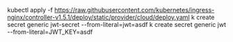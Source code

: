 kubectl apply -f https://raw.githubusercontent.com/kubernetes/ingress-nginx/controller-v1.5.1/deploy/static/provider/cloud/deploy.yaml
k create secret generic jwt-secret --from-literal=jwt=asdf
k create secret generic jwt --from-literal=JWT_KEY=asdf
